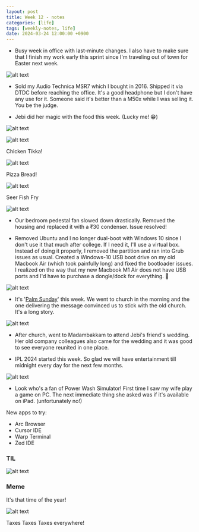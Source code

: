 ```yaml
---
layout: post
title: Week 12 - notes
categories: [life]
tags: [weekly-notes, life]
date: 2024-03-24 12:00:00 +0900
---
```


- Busy week in office with last-minute changes. I also have to make sure that I finish my work early this sprint since I'm traveling out of town for Easter next week.

![alt text](https://i.imgur.com/xZxRl0w.jpg?1)

- Sold my Audio Technica MSR7 which I bought in 2016. Shipped it via DTDC before reaching the office. It's a good headphone but I don't have any use for it. Someone said it's better than a M50x while I was selling it. You be the judge.

- Jebi did her magic with the food this week. (Lucky me! 😁)

![alt text](https://i.imgur.com/1S6wf7H.jpg)

![alt text](https://i.imgur.com/c8dGJYC.jpg)

Chicken Tikka!

![alt text](https://i.imgur.com/p31bq9t.jpg)

Pizza Bread!

![alt text](https://i.imgur.com/v2NksL9.jpg)

Seer Fish Fry

![alt text](https://i.imgur.com/pq2bOcX.jpg)

- Our bedroom pedestal fan slowed down drastically. Removed the housing and replaced it with a ₹30 condenser. Issue resolved!

- Removed Ubuntu and I no longer dual-boot with Windows 10 since I don't use it that much after college. If I need it, I'll use a virtual box. Instead of doing it properly, I removed the partition and ran into Grub issues as usual. Created a Windows-10 USB boot drive on my old Macbook Air (which took painfully long) and fixed the bootloader issues. I realized on the way that my new Macbook M1 Air does not have USB ports and I'd have to purchase a dongle/dock for everything. 🤕

![alt text](https://i.imgur.com/DB8IWbD.jpg)

- It's '[Palm Sunday](https://en.wikipedia.org/wiki/Palm_Sunday)' this week. We went to church in the morning and the one delivering the message convinced us to stick with the old church. It's a long story.

![alt text](https://i.imgur.com/k155Rmu.jpg)

- After church, went to Madambakkam to attend Jebi's friend's wedding. Her old company colleagues also came for the wedding and it was good to see everyone reunited in one place.

- IPL 2024 started this week. So glad we will have entertainment till midnight every day for the next few months. 

![alt text](https://i.imgur.com/j0m5xin.jpg)

- Look who's a fan of Power Wash Simulator! First time I saw my wife play a game on PC. The next immediate thing she asked was if it's available on iPad. (unfortunately no!)

New apps to try:
- Arc Browser
- Cursor IDE
- Warp Terminal
- Zed IDE

### TIL

![alt text](https://i.imgur.com/eZsILf0.png)

### Meme

It's that time of the year!

![alt text](https://i.imgur.com/r2SXusK.jpg)

Taxes Taxes Taxes everywhere!